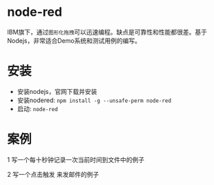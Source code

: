# node-red
IBM旗下，通过`图形化拖拽`可以迅速编程。缺点是可靠性和性能都很差。基于Nodejs，非常适合Demo系统和测试用例的编写。
# 安装
- 安装nodejs，官网下载并安装
- 安装nodered: `npm install -g --unsafe-perm node-red`
- 启动: `node-red`
# 案例
1 写一个每十秒钟记录一次当前时间到文件中的例子

2 写一个点击触发 来发邮件的例子
